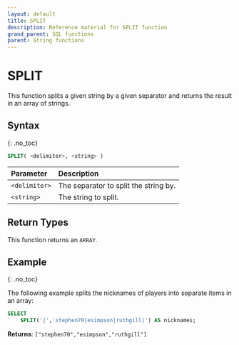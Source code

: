 ```yaml
---
layout: default
title: SPLIT
description: Reference material for SPLIT function
grand_parent: SQL functions
parent: String functions
---
```


# SPLIT

This function splits a given string by a given separator and returns the result in an array of strings.

## Syntax
{: .no_toc}

```sql
SPLIT( <delimiter>, <string> )
```

| Parameter     | Description                           |
| :------------- | :------------------------------------- |
| `<delimiter>` | The separator to split the string by. |
| `<string>`    | The string to split.                  |

## Return Types
This function returns an `ARRAY`.

## Example
{: .no_toc}

The following example splits the nicknames of players into separate items in an array: 
```sql
SELECT
	SPLIT('|','stephen70|esimpson|ruthgill|') AS nicknames;
```

**Returns**: `["stephen70","esimpson","ruthgill"]`
